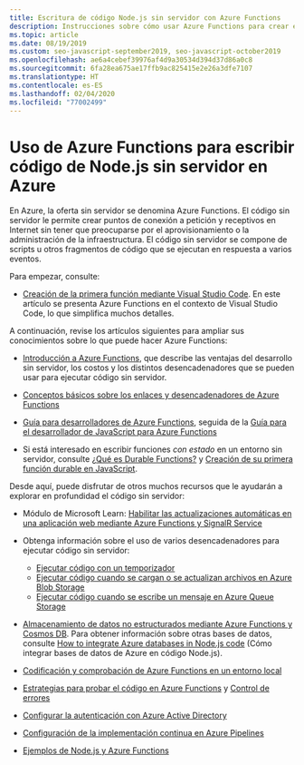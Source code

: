 ```yaml
---
title: Escritura de código Node.js sin servidor con Azure Functions
description: Instrucciones sobre cómo usar Azure Functions para crear e implementar código sin servidor mediante Azure Functions.
ms.topic: article
ms.date: 08/19/2019
ms.custom: seo-javascript-september2019, seo-javascript-october2019
ms.openlocfilehash: ae6a4cebef39976af4d9a30534d394d37d86a0c8
ms.sourcegitcommit: 6fa28ea675ae17ffb9ac825415e2e26a3dfe7107
ms.translationtype: HT
ms.contentlocale: es-ES
ms.lasthandoff: 02/04/2020
ms.locfileid: "77002499"
---
```

# <a name="use-azure-functions-to-write-serverless-nodejs-code-on-azure"></a>Uso de Azure Functions para escribir código de Node.js sin servidor en Azure

En Azure, la oferta sin servidor se denomina Azure Functions. El código sin servidor le permite crear puntos de conexión a petición y receptivos en Internet sin tener que preocuparse por el aprovisionamiento o la administración de la infraestructura. El código sin servidor se compone de scripts u otros fragmentos de código que se ejecutan en respuesta a varios eventos. 

Para empezar, consulte:

- [Creación de la primera función mediante Visual Studio Code](/azure/azure-functions/functions-create-first-function-vs-code). En este artículo se presenta Azure Functions en el contexto de Visual Studio Code, lo que simplifica muchos detalles.

A continuación, revise los artículos siguientes para ampliar sus conocimientos sobre lo que puede hacer Azure Functions:

- [Introducción a Azure Functions](/azure/azure-functions/functions-overview), que describe las ventajas del desarrollo sin servidor, los costos y los distintos desencadenadores que se pueden usar para ejecutar código sin servidor.

- [Conceptos básicos sobre los enlaces y desencadenadores de Azure Functions](/azure/azure-functions/functions-triggers-bindings)

- [Guía para desarrolladores de Azure Functions](/azure/azure-functions/functions-reference), seguida de la [Guía para el desarrollador de JavaScript para Azure Functions](/azure/azure-functions/functions-reference-node)

- Si está interesado en escribir funciones *con estado* en un entorno sin servidor, consulte [¿Qué es Durable Functions?](/azure/azure-functions/durable/durable-functions-overview) y [Creación de su primera función durable en JavaScript](/azure/azure-functions/durable/quickstart-js-vscode).

Desde aquí, puede disfrutar de otros muchos recursos que le ayudarán a explorar en profundidad el código sin servidor:

- Módulo de Microsoft Learn: [Habilitar las actualizaciones automáticas en una aplicación web mediante Azure Functions y SignalR Service](https://docs.microsoft.com/learn/modules/automatic-update-of-a-webapp-using-azure-functions-and-signalr/)

- Obtenga información sobre el uso de varios desencadenadores para ejecutar código sin servidor:

  - [Ejecutar código con un temporizador](/azure/azure-functions/functions-create-scheduled-function)
  - [Ejecutar código cuando se cargan o se actualizan archivos en Azure Blob Storage](/azure/storage/blobs/storage-upload-process-images?tabs=nodejsv10)
  - [Ejecutar código cuando se escribe un mensaje en Azure Queue Storage](/azure/azure-functions/functions-create-storage-queue-triggered-function)

- [Almacenamiento de datos no estructurados mediante Azure Functions y Cosmos DB](/azure/azure-functions/functions-integrate-store-unstructured-data-cosmosdb?tabs=javascript). Para obtener información sobre otras bases de datos, consulte [How to integrate Azure databases in Node.js code](node-howto-integrate-databases.md) (Cómo integrar bases de datos de Azure en código Node.js).

- [Codificación y comprobación de Azure Functions en un entorno local](/azure/azure-functions/functions-develop-local)

- [Estrategias para probar el código en Azure Functions](/azure/azure-functions/functions-test-a-function) y [Control de errores](/azure/azure-functions/functions-bindings-error-pages)

- [Configurar la autenticación con Azure Active Directory](/azure/app-service/configure-authentication-provider-aad?toc=%2fazure%2fazure-functions%2ftoc.json)

- [Configuración de la implementación continua en Azure Pipelines](/azure/azure-functions/functions-how-to-azure-devops)

- [Ejemplos de Node.js y Azure Functions](/samples/browse/?languages=javascript%2Cnodejs&products=azure-functions)
